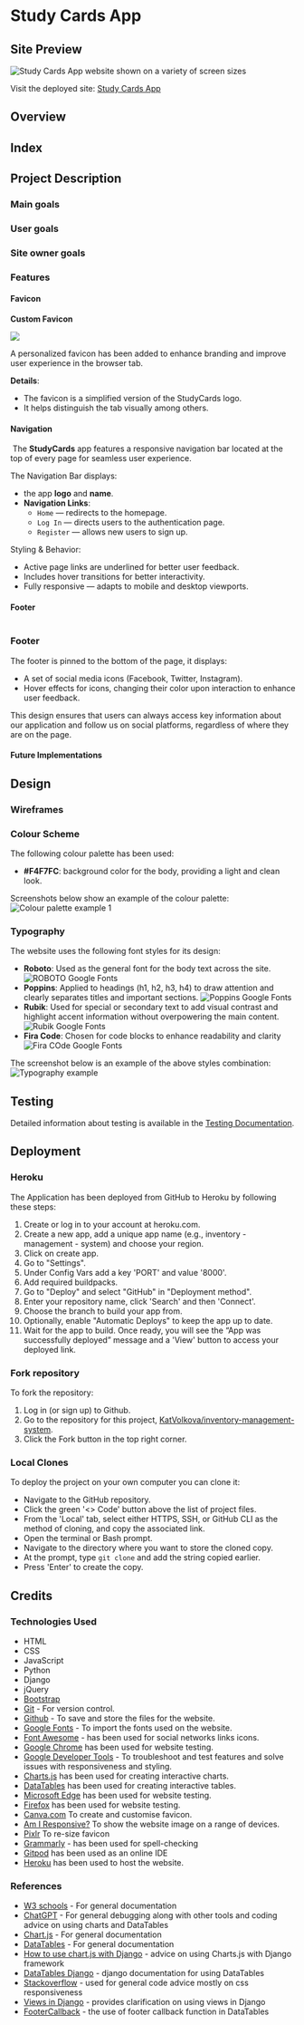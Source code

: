 # Study Cards App
## Site Preview
![Study Cards App website shown on a variety of screen sizes]()

Visit the deployed site: [Study Cards App]()


## Overview

## Index


## Project Description

### Main goals


### User goals

### Site owner goals


### Features

#### Favicon

**Custom Favicon**

![](documentation/features/favicon.png)

A personalized favicon has been added to enhance branding and improve user experience in the browser tab.

**Details**:
- The favicon is a simplified version of the StudyCards logo.
- It helps distinguish the tab visually among others.



#### Navigation

![]()
The **StudyCards** app features a responsive navigation bar located at the top of every page for seamless user experience.

The Navigation Bar displays:
- the app **logo** and **name**.
- **Navigation Links**:
  - `Home` — redirects to the homepage.
  - `Log In` — directs users to the authentication page.
  - `Register` — allows new users to sign up.

Styling & Behavior:

- Active page links are underlined for better user feedback.
- Includes hover transitions for better interactivity.
- Fully responsive — adapts to mobile and desktop viewports.


#### Footer

![]()
### Footer

The footer is pinned to the bottom of the page,  it displays:

- A set of social media icons (Facebook, Twitter, Instagram). 
- Hover effects for icons, changing their color upon interaction to enhance user feedback.

This design ensures that users can always access key information about our application and follow us on social platforms, regardless of where they are on the page.



#### Future Implementations


## Design

### Wireframes

### Colour Scheme
The following colour palette has been used:
- **#F4F7FC**: background color for the body, providing a light and clean look.


Screenshots below show an example of the colour palette:
![Colour palette example 1]()


### Typography
The website uses the following font styles for its design:
- **Roboto**: Used as the general font for the body text across the site.
![ROBOTO Google Fonts]()
- **Poppins**: Applied to headings (h1, h2, h3, h4) to draw attention and clearly separates titles and important sections.
![Poppins Google Fonts]()
- **Rubik**: Used for special or secondary text to add visual contrast and highlight accent information without overpowering the main content.
![Rubik Google Fonts]()
- **Fira Code**: Chosen for code blocks to enhance readability and clarity
![Fira COde Google Fonts]()

The screenshot below is an example of the above styles combination:
![Typography example]()

## Testing

Detailed information about testing is available in the [Testing Documentation](TESTING.md).

## Deployment

### Heroku

The Application has been deployed from GitHub to Heroku by following these steps:

1. Create or log in to your account at heroku.com.
2. Create a new app, add a unique app name (e.g., inventory - management - system) and choose your region.
3. Click on create app.
4. Go to "Settings".
5. Under Config Vars add a key 'PORT' and value '8000'.
6. Add required buildpacks.
7. Go to "Deploy" and select "GitHub" in "Deployment method".
8. Enter your repository name, click 'Search' and then 'Connect'.
9. Choose the branch to build your app from.
10. Optionally, enable "Automatic Deploys" to keep the app up to date.
11. Wait for the app to build. Once ready, you will see the “App was successfully deployed” message and a 'View' button to access your deployed link.


### Fork repository

To fork the repository:

1. Log in (or sign up) to Github.
2. Go to the repository for this project, [KatVolkova/inventory-management-system](https://github.com/KatVolkova/inventory-management-system).
3. Click the Fork button in the top right corner.


### Local Clones

To deploy the project on your own computer you can clone it:

- Navigate to the GitHub repository.
- Click the green '<> Code' button above the list of project files.
- From the 'Local' tab, select either HTTPS, SSH, or GitHub CLI as the method of cloning, and copy the associated link.
- Open the terminal or Bash prompt.
- Navigate to the directory where you want to store the cloned copy.
- At the prompt, type `git clone` and add the string copied earlier.
- Press 'Enter' to create the copy.


## Credits 
### Technologies Used

- HTML
- CSS
- JavaScript
- Python
- Django
- jQuery
- [Bootstrap](https://getbootstrap.com/)
- [Git](https://git-scm.com/) - For version control.
- [Github](https://github.com/) - To save and store the files for the website.
- [Google Fonts](https://fonts.google.com/) - To import the fonts used on the website.
- [Font Awesome](https://fontawesome.com/) - has been used for social networks links icons.
- [Google Chrome](https://www.google.co.uk/chrome/) has been used for website testing.
- [Google Developer Tools](https://developers.google.com/web/tools) - To troubleshoot and test features and solve issues with responsiveness and styling.
- [Charts.js](https://www.chartjs.org/) has been used for creating interactive charts.
- [DataTables](https://datatables.net/) has been used for creating interactive tables.
- [Microsoft Edge](https://www.microsoft.com/en-gb/edge/) has been used for website testing.
- [Firefox](https://www.mozilla.org/en-GB/firefox/new/) has been used for website testing.
- [Canva.com](https://canva.com/) To create and customise favicon.
- [Am I Responsive?](http://ami.responsivedesign.is/) To show the website image on a range of devices.
- [Pixlr](https://pixlr.com/) To re-size favicon
- [Grammarly](https://app.grammarly.com/) - has been used for spell-checking
- [Gitpod](https://gitpod.io/) has been used as an online IDE
- [Heroku](https://www.heroku.com//) has been used to host the website.


### References

- [W3 schools](https://www.w3schools.com/) - For general documentation
- [ChatGPT](https://openai.com/index/chatgpt/) - For general debugging along with other tools and coding advice on using charts and DataTables
- [Chart.js](https://www.chartjs.org/docs/latest/) - For general documentation
- [DataTables](https://datatables.net/manual/) - For general documentation
- [How to use chart.js with Django](https://simpleisbetterthancomplex.com/tutorial/2020/01/19/how-to-use-chart-js-with-django.html) - advice on using Charts.js with Django framework
- [DataTables Django](https://docs.djangoproject.com/en/5.1/ref/databases/) - django documentation for using DataTables
- [Stackoverflow](https://stackoverflow.com/) - used for general code advice mostly on css responsiveness 
- [Views in Django](https://www.geeksforgeeks.org/views-in-django-python/) - provides clarification on using  views in Django
- [FooterCallback](https://datatables.net/examples/advanced_init/footer_callback.html) - the use of footer callback function in DataTables




